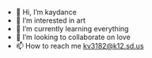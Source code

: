 - 👋 Hi, I’m kaydance 
- 👀 I’m interested in art
- 🌱 I’m currently learning everything 
- 💞️ I’m looking to collaborate on love 
- 📫 How to reach me kv3182@k12.sd.us
<!---
kaydanceVandykhorst2005/kaydanceVandykhorst2005 is a ✨ special ✨ repository because its `README.md` (this file) appears on your GitHub profile.
You can click the Preview link to take a look at your changes.
--->
